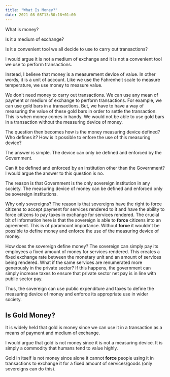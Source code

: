 ```yaml
---
title: "What Is Money?"
date: 2021-08-08T13:50:18+01:00
---
```


What is money?

Is it a medium of exchange?

Is it a convenient tool we all decide to use to carry out transactions?

I would argue it is not a medium of exchange and it is not a convenient tool we use to perform transactions.

Instead, I believe that money is a measurement device of value. In other words, it is a unit of account. Like we use the Fahrenheit scale to measure temperature, we use money to measure value.

We don't need money to carry out transactions. We can use any mean of payment or medium of exchange to perform transactions. For example, we can use gold bars in a transactions. But, we have to have a way of measuring the value of these gold bars in order to settle the transaction. This is when money comes in handy. We would not be able to use gold bars in a transaction without the measuring device of money.

The question then becomes how is the money measuring device defined? Who defines it? How is it possible to enfore the use of this measuring device?

The answer is simple. The device can only be defined and enforced by the Government.

Can it be defined and enforced by an institution other than the Government? I would argue the answer to this question is no.

The reason is that Government is the only sovereign institution in any society. The measuring device of money can be defined and enforced only be sovereign institutions.

Why only sovereigns? The reason is that sovereigns have the right to force citizens to accept payment for services rendered to it and have the ability to force citizens to pay taxes in exchange for services rendered. The crucial bit of information here is that the sovereign is able to **force** citizens into an agreement. This is of paramount importance. Without **force** it wouldn't be possible to define money and enforce the use of the measuring device of money. 

How does the sovereign define money? The sovereign can simply pay its employees a fixed amount of money for services rendered. This creates a fixed exchange rate between the monetary unit and an amount of services being rendered. What if the same services are renumerated more generously in the private sector? If this happens, the government can simply increase taxes to ensure that private sector net pay is in line with public sector pay.

Thus, the sovereign can use public expenditure and taxes to define the measuring device of money and enforce its appropriate use in wider society.

## Is Gold Money?

It is widely held that gold is money since we can use it in a transaction as a means of payment and medium of exchange.

I would argue that gold is not money since it is not a measuring device. It is simply a commodity that humans tend to value highly.

Gold in itself is not money since alone it cannot **force** people using it in transactions to exchange it for a fixed amount of services/goods (only sovereigns can do this).
